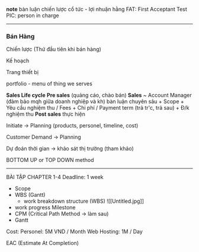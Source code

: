 **note**
bàn luận chiến lược
cổ tức - lợi nhuận hằng 
FAT: First Acceptant Test
PIC: person in charge

---
### Bán Hàng

Chiến lược (Thứ đầu tiên khi bán hàng)

Kế hoạch

Trang thiết bị

portfolio - menu of thing we serves

**Sales Life cycle**
**Pre sales** (quảng cáo, chào bán)
**Sales** ~ Account Manager (đảm bảo mqh giữa doanh nghiệp và kh)
	bàn luận chuyên sâu
	+ Scope 
	+ Yêu cầu nghiệm thu / Fees
	+ Chi phí / Payment term (trả tr'c, trả sau)
	+ Đ/k nghiệm thu
**Post sales**
	thực hiện

Initiate -> Planning (products, personel, timeline, cost)

Customer Demand -> Planning 

Dự đoán thời gian -> khảo sát thị trường (tham khảo)

BOTTOM UP or TOP DOWN method

---

BÀI TẬP CHAPTER 1-4
Deadline: 1 week

+ Scope
+ WBS (Gantt)
	+ work breakdown structure (WBS) 
		![[Untitled.jpg]]
+ work progress Milestone
+ CPM (Critical Path Method -> làm sau)
+ Gantt

Cost: 
	Personel: 5M VND / Month
	Web Hosting: 1M / Day

EAC (Estimate At Completion)